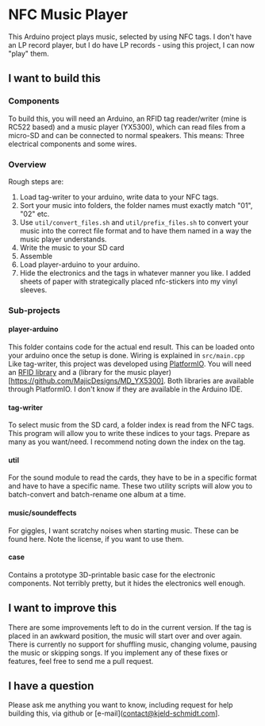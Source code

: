 # NFC Music Player

This Arduino project plays music, selected by using NFC tags. I don't have an LP record player, but I do have LP records - using this project, I can now "play" them.


## I want to build this

### Components
To build this, you will need an Arduino, an RFID tag reader/writer (mine is RC522 based) and a music player (YX5300), which can read files from a micro-SD and can be connected to normal speakers. This means: Three electrical components and some wires.

### Overview

Rough steps are:

1. Load tag-writer to your arduino, write data to your NFC tags.
2. Sort your music into folders, the folder names must exactly match "01", "02" etc.
3. Use `util/convert_files.sh` and `util/prefix_files.sh` to convert your music into the correct file format and to have them named in a way the music player understands.
4. Write the music to your SD card
5. Assemble
6. Load player-arduino to your arduino.
7. Hide the electronics and the tags in whatever manner you like. I added sheets of paper with strategically placed nfc-stickers into my vinyl sleeves.

### Sub-projects

#### player-arduino

This folder contains code for the actual end result. This can be loaded onto your arduino once the setup is done. Wiring is explained in `src/main.cpp`
Like tag-writer, this project was developed using [PlatformIO](https://platformio.org/). You will need an [RFID library](https://github.com/miguelbalboa/rfid) and a (library for the music player)[https://github.com/MajicDesigns/MD_YX5300]. Both libraries are available through PlatformIO. I don't know if they are available in the Arduino IDE.

#### tag-writer

To select music from the SD card, a folder index is read from the NFC tags. This program will allow you to write these indices to your tags. Prepare as many as you want/need. I recommend noting down the index on the tag.

#### util

For the sound module to read the cards, they have to be in a specific format and have to have a specific name. These two utility scripts will alow you to batch-convert and batch-rename one album at a time.

#### music/soundeffects

For giggles, I want scratchy noises when starting music. These can be found here. Note the license, if you want to use them.

#### case

Contains a prototype 3D-printable basic case for the electronic components. Not terribly pretty, but it hides the electronics well enough.

## I want to improve this

There are some improvements left to do in the current version. If the tag is placed in an awkward position, the music will start over and over again. There is currently no support for shuffling music, changing volume, pausing the music or skipping songs. If you implement any of these fixes or features, feel free to send me a pull request.

## I have a question

Please ask me anything you want to know, including request for help building this, via github or [e-mail](contact@kjeld-schmidt.com].
